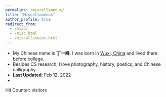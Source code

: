 ```yaml
---
permalink: /miscellaneous/
title: "Miscellaneous"
author_profile: true
redirect_from: 
  - /misc/
  - /misc.html
  - /miscellaneous.html
---
```

- My Chinese name is **丁一峰**. I was born in [Wuxi, China](https://www.britannica.com/place/Wuxi) and lived there before college.
- Besides CS research, I love photography, history, poetics, and Chinese calligraphy.
- **Last Updated**: Feb 12, 2022
- <link rel="stylesheet" href="//cdn.bootcss.com/font-awesome/4.3.0/css/font-awesome.min.css">
<script async src="//busuanzi.ibruce.info/busuanzi/2.3/busuanzi.pure.mini.js"></script>
<span id="busuanzi_container_site_pv">
Hit Counter: <strong><span id="busuanzi_value_site_pv"><i class="fa fa-spinner fa-spin"></i></span></strong> visitors
</span>

